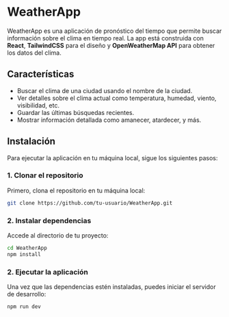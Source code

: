 # WeatherApp

WeatherApp es una aplicación de pronóstico del tiempo que permite buscar información sobre el clima en tiempo real. La app está construida con **React**, **TailwindCSS** para el diseño y **OpenWeatherMap API** para obtener los datos del clima.

## Características

- Buscar el clima de una ciudad usando el nombre de la ciudad.
- Ver detalles sobre el clima actual como temperatura, humedad, viento, visibilidad, etc.
- Guardar las últimas búsquedas recientes.
- Mostrar información detallada como amanecer, atardecer, y más.

## Instalación

Para ejecutar la aplicación en tu máquina local, sigue los siguientes pasos:

### 1. Clonar el repositorio

Primero, clona el repositorio en tu máquina local:

```bash
git clone https://github.com/tu-usuario/WeatherApp.git

```

### 2. Instalar dependencias

Accede al directorio de tu proyecto:

```bash
cd WeatherApp
npm install
```

### 2. Ejecutar la aplicación

Una vez que las dependencias estén instaladas, puedes iniciar el servidor de desarrollo:

```bash
npm run dev
```

